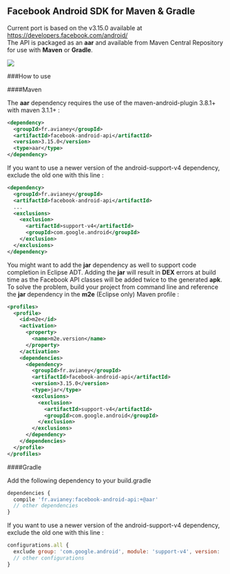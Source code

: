 ## Facebook Android SDK for Maven & Gradle

Current port is based on the v3.15.0 available at https://developers.facebook.com/android/  
The API is packaged as an **aar** and available from Maven Central Repository for use with **Maven** or **Gradle**.  

[![](https://coinbase.com/assets/buttons/donation_large-6ec72b1a9eec516944e50a22aca7db35.png)](https://coinbase.com/checkouts/0c34d3ca1be50e54a20bc83446b4db00)

###How to use

####Maven

The **aar** dependency requires the use of the maven-android-plugin 3.8.1+ with maven 3.1.1+ :

```xml
<dependency>
  <groupId>fr.avianey</groupId>
  <artifactId>facebook-android-api</artifactId>
  <version>3.15.0</version>
  <type>aar</type>
</dependency>
```

If you want to use a newer version of the android-support-v4 dependency, exclude the old one with this line :    

```xml
<dependency>
  <groupId>fr.avianey</groupId>
  <artifactId>facebook-android-api</artifactId>
  ...
  <exclusions>
    <exclusion>
      <artifactId>support-v4</artifactId>
      <groupId>com.google.android</groupId>
    </exclusion>
  </exclusions>
</dependency>
```

You might want to add the **jar** dependency as well to support code completion in Eclipse ADT. Adding the **jar** will result in **DEX** errors at build time as the Facebook API classes will be added twice to the generated **apk**. To solve the problem, build your project from command line and reference the **jar** dependency in the **m2e** (Eclipse only) Maven profile :  

```xml
<profiles>
  <profile>
    <id>m2e</id>
    <activation>
      <property>
        <name>m2e.version</name>
      </property>
    </activation>
    <dependencies>
      <dependency>
        <groupId>fr.avianey</groupId>
        <artifactId>facebook-android-api</artifactId>
        <version>3.15.0</version>
        <type>jar</type>
        <exclusions>
          <exclusion>
            <artifactId>support-v4</artifactId>
            <groupId>com.google.android</groupId>
          </exclusion>
        </exclusions>
      </dependency>
    </dependencies>
  </profile>
</profiles>
```

####Gradle

Add the following dependency to your build.gradle

```javascript
dependencies {
  compile 'fr.avianey:facebook-android-api:+@aar'
  // other dependencies
}
```

If you want to use a newer version of the android-support-v4 dependency, exclude the old one with this line :  

```javascript
configurations.all {
  exclude group: 'com.google.android', module: 'support-v4', version: 'r7'
  // other configurations
}
```
